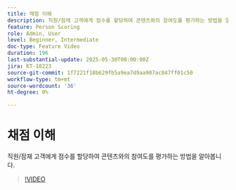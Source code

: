 ```yaml
---
title: 채점 이해
description: 직원/잠재 고객에게 점수를 할당하여 콘텐츠와의 참여도를 평가하는 방법을 알아봅니다.
feature: Person Scoring
role: Admin, User
level: Beginner, Intermediate
doc-type: Feature Video
duration: 196
last-substantial-update: 2025-05-30T00:00:00Z
jira: KT-18223
source-git-commit: 1f7221f18b629fb5a9ea7d9aa907ac847ff01c50
workflow-type: tm+mt
source-wordcount: '36'
ht-degree: 0%

---
```



# 채점 이해

직원/잠재 고객에게 점수를 할당하여 콘텐츠와의 참여도를 평가하는 방법을 알아봅니다.

>[!VIDEO](https://video.tv.adobe.com/v/3463192/?learn=on&enablevpops)
